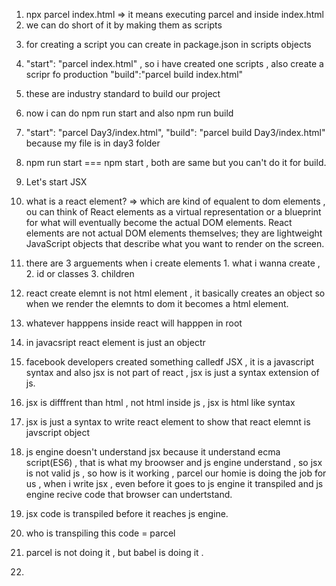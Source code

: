 1. npx parcel index.html => it means executing parcel and inside index.html
2. we can do short of it by making them as scripts

3) for creating a script you can create in package.json in scripts objects
4) "start": "parcel index.html" , so i have created one scripts , also create a scripr fo production "build":"parcel build index.html"

5) these are industry standard to build our project
6) now i can do npm run start and also npm run build
7) "start": "parcel Day3/index.html",
   "build": "parcel build Day3/index.html"
   because my file is in day3 folder

8) npm run start === npm start , both are same but you can't do it for build.

9) Let's start JSX

10) what is a react element?
    => which are kind of equalent to dom elements , ou can think of React elements as a virtual representation or a blueprint for what will eventually become the actual DOM elements. React elements are not actual DOM elements themselves; they are lightweight JavaScript objects that describe what you want to render on the screen.

11) there are 3 arguements when i create elements 1. what i wanna create , 2. id or classes 3. children

12) react create elemnt is not html element , it basically creates an object so when we render the elemnts to dom it becomes a html element.

13) whatever happpens inside react will happpen in root

14) in javacsript react element is just an objectr

15) facebook developers created something calledf JSX , it is a javascript syntax and also jsx is not part of react , jsx is just a syntax extension of js.

16) jsx is difffrent than html , not html inside js , jsx is html like syntax

17) jsx is just a syntax to write react element to show that react elemnt is javscript object

18) js engine doesn't understand jsx because it understand ecma script(ES6) , that is what my broowser and js engine understand , so jsx is not valid js , so how is it working , parcel our homie is doing the job for us , when i write jsx , even before it goes to js engine it transpiled and js engine recive code that browser can undertstand.

19) jsx code is transpiled before it reaches js engine.

20) who is transpiling this code = parcel
21) parcel is not doing it , but babel is doing it .
22)
